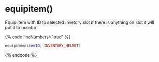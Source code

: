 # equipitem()

Equip item with ID to selected invetory slot if there is anything on slot it will put it to mainbp

{% code lineNumbers="true" %}
```lua
equipitem(itemID, INVENTORY_HELMET)
```

{% endcode %}
